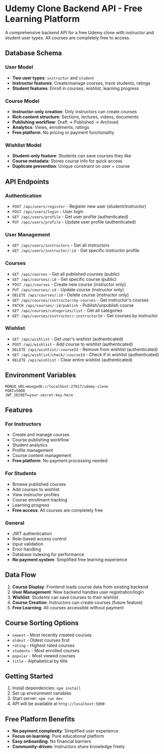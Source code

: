 # Udemy Clone Backend API - Free Learning Platform

A comprehensive backend API for a free Udemy clone with instructor and student user types. All courses are completely free to access.

## Database Schema

### User Model

- **Two user types**: `instructor` and `student`
- **Instructor features**: Create/manage courses, track students, ratings
- **Student features**: Enroll in courses, wishlist, learning progress

### Course Model

- **Instructor-only creation**: Only instructors can create courses
- **Rich content structure**: Sections, lectures, videos, documents
- **Publishing workflow**: Draft → Published → Archived
- **Analytics**: Views, enrollments, ratings
- **Free platform**: No pricing or payment functionality

### Wishlist Model

- **Student-only feature**: Students can save courses they like
- **Course metadata**: Stores course info for quick access
- **Duplicate prevention**: Unique constraint on user + course

## API Endpoints

### Authentication

- `POST /api/users/register` - Register new user (student/instructor)
- `POST /api/users/login` - User login
- `GET /api/users/profile` - Get user profile (authenticated)
- `PUT /api/users/profile` - Update user profile (authenticated)

### User Management

- `GET /api/users/instructors` - Get all instructors
- `GET /api/users/instructor/:id` - Get specific instructor profile

### Courses

- `GET /api/courses` - Get all published courses (public)
- `GET /api/courses/:id` - Get specific course (public)
- `POST /api/courses` - Create new course (instructor only)
- `PUT /api/courses/:id` - Update course (instructor only)
- `DELETE /api/courses/:id` - Delete course (instructor only)
- `GET /api/courses/instructor/my-courses` - Get instructor's courses
- `PATCH /api/courses/:id/publish` - Publish/unpublish course
- `GET /api/courses/categories/list` - Get all categories
- `GET /api/courses/instructor/:instructorId` - Get courses by instructor

### Wishlist

- `GET /api/wishlist` - Get user's wishlist (authenticated)
- `POST /api/wishlist` - Add course to wishlist (authenticated)
- `DELETE /api/wishlist/:courseId` - Remove from wishlist (authenticated)
- `GET /api/wishlist/check/:courseId` - Check if in wishlist (authenticated)
- `DELETE /api/wishlist` - Clear entire wishlist (authenticated)

## Environment Variables

```env
MONGO_URL=mongodb://localhost:27017/udemy-clone
PORT=5000
JWT_SECRET=your-secret-key-here
```

## Features

### For Instructors

- Create and manage courses
- Course publishing workflow
- Student analytics
- Profile management
- Course content management
- **Free platform**: No payment processing needed

### For Students

- Browse published courses
- Add courses to wishlist
- View instructor profiles
- Course enrollment tracking
- Learning progress
- **Free access**: All courses are completely free

### General

- JWT authentication
- Role-based access control
- Input validation
- Error handling
- Database indexing for performance
- **No payment system**: Simplified free learning experience

## Data Flow

1. **Course Display**: Frontend loads course data from existing backend
2. **User Management**: New backend handles user registration/login
3. **Wishlist**: Students can save courses to their wishlist
4. **Course Creation**: Instructors can create courses (future feature)
5. **Free Learning**: All courses accessible without payment

## Course Sorting Options

- `newest` - Most recently created courses
- `oldest` - Oldest courses first
- `rating` - Highest rated courses
- `students` - Most enrolled courses
- `popular` - Most viewed courses
- `title` - Alphabetical by title

## Getting Started

1. Install dependencies: `npm install`
2. Set up environment variables
3. Start server: `npm run dev`
4. API will be available at `http://localhost:5000`

## Free Platform Benefits

- **No payment complexity**: Simplified user experience
- **Focus on learning**: Pure educational platform
- **Easy onboarding**: No financial barriers
- **Community-driven**: Instructors share knowledge freely
